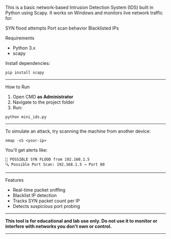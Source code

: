 
This is a basic network-based Intrusion Detection System (IDS) built in Python using Scapy.
It works on Windows and monitors live network traffic for:

SYN flood attempts
Port scan behavior
Blacklisted IPs

 Requirements

- Python 3.x
- scapy

Install dependencies:
```
pip install scapy
```

---

How to Run

1. Open CMD **as Administrator**
2. Navigate to the project folder
3. Run:
```
python mini_ids.py
```

---

To simulate an attack, try scanning the machine from another device:
```
nmap -sS <your-ip>
```

You'll get alerts like:
```
🚨 POSSIBLE SYN FLOOD from 192.168.1.5
🔍 Possible Port Scan: 192.168.1.5 → Port 80
```

---

Features

- Real-time packet sniffing
- Blacklist IP detection
- Tracks SYN packet count per IP
- Detects suspicious port probing

---

**This tool is for educational and lab use only. Do **not** use it to monitor or interfere with networks you don't own or control.**

---

